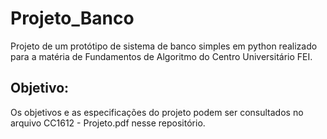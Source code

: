 # Projeto_Banco
Projeto de um protótipo de sistema de banco simples em python realizado para a matéria de Fundamentos de Algoritmo do Centro Universitário FEI.

## Objetivo:
Os objetivos e as especificações do projeto podem ser consultados no arquivo CC1612 - Projeto.pdf nesse repositório.
